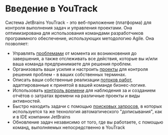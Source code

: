 # Введение в YouTrack

Система JetBrains YouTrack - это веб-приложение \(платформа\) для контроля выполнения задач и управления проектами. Она оптимизирована для использования командами разработчиков программного обеспечение, использующих методологию Agile. Она позволяет:

* Управлять [проблемами](/problemizadachi.md) от момента их возникновения до завершения, а также отслеживать все действия, которые вы и/или ваша команда предпринимаете для решения проблем.
* Организовать ваши усилия и настроить [проекты](/proekti.md) для контроля решения проблем - в ваших собственных терминах.
* Описать ваши собственные реализации [потоков работ](/administrirovanie/nastroiki-proektov/potoki-rabot.md), адаптированные к принятой в вашей команде бизнес-логике.
* Использовать [контроль времени](/proekti/rukovodstvo-po-kontrolyu-vremeni.md) для наблюдения за и созданием отчётов о затратах времени на различные проекты и виды активностей.
* Быстро находить задачи с помощью [поисковых запросов](/poisk/spravochnik-po-poiskovim-zaprosam.md), в которых используется та же технология автоматического "дописывания", как и в IDE компании JetBrains
* Обновление задач независимо от того, где вы работаете, с помощью команд, выполняемых непосредственно в YouTrack



